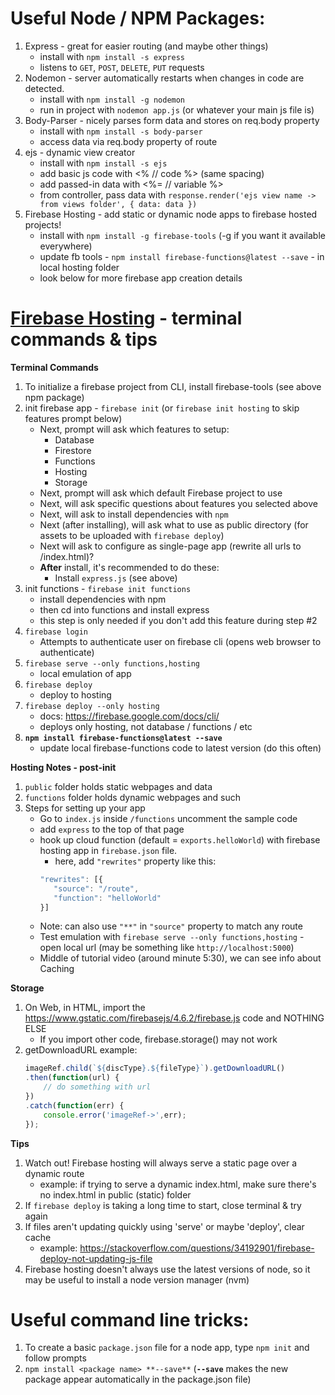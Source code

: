 # Useful Node / NPM Packages:
1) Express - great for easier routing (and maybe other things)
   - install with `npm install -s express`
   - listens to `GET`, `POST`, `DELETE`, `PUT` requests
2) Nodemon - server automatically restarts when changes in code are detected.
   - install with `npm install -g nodemon`
   - run in project with `nodemon app.js` (or whatever your main js file is)
3) Body-Parser - nicely parses form data and stores on req.body property
   - install with `npm install -s body-parser`
   - access data via req.body property of route
4) ejs - dynamic view creator
   - install with `npm install -s ejs`
   - add basic js code with <% // code %> (same spacing)
   - add passed-in data with <%= // variable %>
   - from controller, pass data with `response.render('ejs view name -> from views folder', { data: data })`
5) Firebase Hosting - add static or dynamic node apps to firebase hosted projects!
   - install with `npm install -g firebase-tools` (-g if you want it available everywhere)
   - update fb tools - `npm install firebase-functions@latest --save` - in local hosting folder
   - look below for more firebase app creation details
   
# [Firebase Hosting](https://www.youtube.com/watch?v=LOeioOKUKI8&t=820s) - terminal commands & tips
**Terminal Commands**
1) To initialize a firebase project from CLI, install firebase-tools (see above npm package)
2) init firebase app - `firebase init` (or `firebase init hosting` to skip features prompt below)
   - Next, prompt will ask which features to setup:
      - Database
      - Firestore
      - Functions
      - Hosting
      - Storage
   - Next, prompt will ask which default Firebase project to use
   - Next, will ask specific questions about features you selected above
   - Next, will ask to install dependencies with `npm`
   - Next (after installing), will ask what to use as public directory (for assets to be uploaded with `firebase deploy`)
   - Next will ask to configure as single-page app (rewrite all urls to /index.html)?
   - **After** install, it's recommended to do these:
      - Install `express.js` (see above)
3) init functions - `firebase init functions`
   - install dependencies with npm
   - then cd into functions and install express
   - this step is only needed if you don't add this feature during step #2
4) `firebase login`
   - Attempts to authenticate user on firebase cli (opens web browser to authenticate)
5) `firebase serve --only functions,hosting`
   - local emulation of app
6) `firebase deploy`
   - deploy to hosting
7) `firebase deploy --only hosting`
   - docs: https://firebase.google.com/docs/cli/
   - deploys only hosting, not database / functions / etc
8) **`npm install firebase-functions@latest --save`**
   - update local firebase-functions code to latest version (do this often)

**Hosting Notes - post-init**
1) `public` folder holds static webpages and data
1) `functions` folder holds dynamic webpages and such
1) Steps for setting up your app
   - Go to `index.js` inside `/functions` uncomment the sample code
   - add `express` to the top of that page
   - hook up cloud function (default = `exports.helloWorld`) with firebase hosting app in `firebase.json` file.
      - here, add `"rewrites"` property like this:
      ```javascript
      "rewrites": [{
         "source": "/route",
         "function": "helloWorld"
      }]
      ```
   - Note: can also use `"**"` in `"source"` property to match any route
   - Test emulation with `firebase serve --only functions,hosting` - open local url (may be something like `http://localhost:5000`)
   - Middle of tutorial video (around minute 5:30), we can see info about Caching

**Storage**
1) On Web, in HTML, import the https://www.gstatic.com/firebasejs/4.6.2/firebase.js code and NOTHING ELSE
   - If you import other code, firebase.storage() may not work
2) getDownloadURL example:
      ```javascript
      imageRef.child(`${discType}.${fileType}`).getDownloadURL()
      .then(function(url) {
          // do something with url
      })
      .catch(function(err) {
          console.error('imageRef->',err);
      });
      ```
   
**Tips**
1) Watch out! Firebase hosting will always serve a static page over a dynamic route
   - example: if trying to serve a dynamic index.html, make sure there's no index.html in public (static) folder
2) If `firebase deploy` is taking a long time to start, close terminal & try again
3) If files aren't updating quickly using 'serve' or maybe 'deploy', clear cache
   - example: https://stackoverflow.com/questions/34192901/firebase-deploy-not-updating-js-file
4) Firebase hosting doesn't always use the latest versions of node, so it may be useful to install a node version manager (nvm)

# Useful command line tricks:
1) To create a basic `package.json` file for a node app, type `npm init` and follow prompts
2) `npm install <package name> **--save**` (**`--save`** makes the new package appear automatically in the package.json file)
